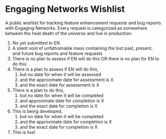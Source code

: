 # Engaging Networks Wishlist
A public wishlist for tracking feature enhancement requests and bug reports with Engaging Networks. Every request is categorized as somewhere between the heat death of the universe and live in production:

1. No yet submitted to EN
2. A silent void of unfathomable mass containing the lost past, present, and future bug reports and feature requests
3. There is no plan to assess if EN will do this OR there is no plan for EN to do this
4. There is a plan to assess if EN will do this,
   1. but no date for when it will be assessed
   2. and the approximate date for assessment is X
   3. and the exact date for assessment is X
5. There is a plan to do this,
   1. but no date for when it will be completed
   2. and approximate date for completion is X
   3. and the exact date for completion is X
6. This is being developed,
   1. but no date for when it will be completed
   2. and the approximate date for completion is X
   3. and the exact date for completion is X
7. This is live!
